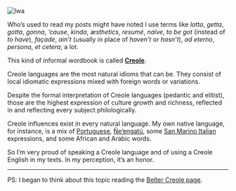 ![Iwa](//cacilhas.info/img/iwa.png)

Who’s used to read my posts might have noted I use terms like _lotta_, _getta_, _gotta_, _gonna_, _’cause_, _kinda_, _æsthetics_, _resumé_, _naïve_, _to be got_ (instead of _to have_), _façade_, _ain’t_ (usually in place of _haven’t_ or _hasn’t_), _ad eterno_, _persona_, _et cetera_, a lot.

This kind of informal wordbook is called [**Creole**](https://en.wikipedia.org/wiki/Creole_language).

Creole languages are the most natural idioms that can be. They consist of local idiomatic expressions mixed with foreign words or variations.

Despite the formal interpretation of Creole languages (pedantic and elitist), those are the highest expression of culture growth and richness, reflected in and reflecting every subject philologically.

Creole influences exist in every natural language. My own native language, for instance, is a mix of [Portuguese](https://theculturetrip.com/europe/portugal/articles/11-fascinating-facts-about-the-portuguese-language/), [Ñe’engatú](https://www.omniglot.com/writing/nheengatu.htm), some [San Marino Italian](https://www.britannica.com/place/San-Marino-republic-Europe) expressions, and some African and Arabic words.

So I’m very proud of speaking a Creole language and of using a Creole English in my texts. In my perception, it’s an honor.

* * *

PS: I began to think about this topic reading the [Belter Creole page](https://expanse.fandom.com/wiki/Belter_Creole).